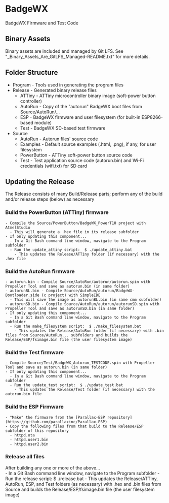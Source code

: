 # BadgeWX
BadgeWX Firmware and Test Code

## Binary Assets
Binary assets are included and managed by Git LFS.  See "_Binary_Assets_Are_GitLFS_Managed-README.txt" for more details.

## Folder Structure
 - Program - Tools used in generating the program files
 - Release - Generated binary release files
   - ATTiny    - ATTiny microcontroller binary image (soft-power button controller)
   - AutoRun   - Copy of the "autorun" BadgeWX boot files from Source/AutoRun/...
   - ESP       - BadgeWX firmware and user filesystem (for built-in ESP8266-based module)
   - Test      - BadgeWX SD-based test firmware
 - Source
   - AutoRun     - Autorun files' source code
   - Examples    - Default source examples (.html, .png), if any, for user filesystem
   - PowerButton - ATTiny soft-power button source code
   - Test        - Test application source code (autorun.bin) and Wi-Fi credentials (wifi.txt) for SD card
   
## Updating the Release
The Release consists of many Build/Release parts; perform any of the build and/or release steps (below) as necessary
### Build the PowerButton (ATTiny) firmware
    - Compile the Source/PowerButton/BadgeWX_PowerT10 project with AtmelStudio
      - This will generate a .hex file in its release subfolder
    - If only updating this component...
      - In a Git Bash command line window, navigate to the Program subfolder
      - Run the update_attiny script:  $ ./update_attiny.bat
        - This updates the Release/ATTiny folder (if necessary) with the .hex file
### Build the AutoRun firmware
    - autorun.bin - Compile Source/AutoRun/autorun/autorun.spin with Propeller Tool and save as autorun.bin (in same folder)
    - autorunBL.bin - Compile Source/AutoRun/autorun/BadgeWX-Bootloader.side (c project) with SimpleIDE
      - This will save the image as autorunBL.bin (in same cmm subfolder)
    - autorunSD.bin - Compile Source/AutoRun/autorun/autorunSD.spin with Propeller Tool and save as autorunSD.bin (in same folder)
    - If only updating this component...
      - In a Git Bash command line window, navigate to the Program subfolder
      - Run the make_filesystem script:  $ ./make_filesystem.bat
        - This updates the Release/AutoRun folder (if necessary) with .bin files from Source/AutoRun... subfolders and builds the Release/ESP/fsimage.bin file (the user filesystem image)
### Build the Test firmware
    - Compile Source/Test/BadgeWX_Autorun_TESTCODE.spin with Propeller Tool and save as autorun.bin (in same folder)
    - If only updating this component...
      - In a Git Bash command line window, navigate to the Program subfolder
      - Run the update_test script:  $ ./update_test.bat
        - This updates the Release/Test folder (if necessary) with the autorun.bin file
### Build the ESP Firmware   
    - "Make" the firmware from the [Parallax-ESP repository](https://github.com/parallaxinc/Parallax-ESP)
    - Copy the following files from that build to the Release/ESP subfolder of this repository
      - httpd.ota
      - httpd.user1.bin
      - httpd.user2.bin
### Release all files
After building any one or more of the above...    
    - In a Git Bash command line window, navigate to the Program subfolder
    - Run the release script:  $ ./release.bat
      - This updates the Release/ATTiny, AutoRun, ESP, and Test folders (as necessary) with .hex and .bin files from Source and builds the Release/ESP/fsimage.bin file (the user filesystem image) 
   